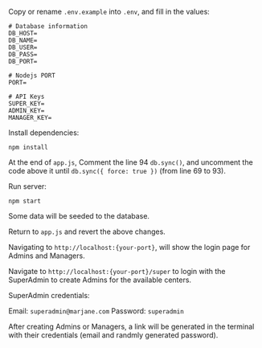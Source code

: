 Copy or rename `.env.example` into `.env`, and fill in the values:

```
# Database information
DB_HOST=
DB_NAME=
DB_USER=
DB_PASS=
DB_PORT=

# Nodejs PORT
PORT=

# API Keys
SUPER_KEY=
ADMIN_KEY=
MANAGER_KEY=
```

Install dependencies:

`npm install`

At the end of `app.js`, Comment the line 94 `db.sync()`, and uncomment the code above it until `db.sync({ force: true })` (from line 69 to 93).

Run server:

`npm start`

Some data will be seeded to the database.

Return to `app.js` and revert the above changes.

Navigating to `http://localhost:{your-port}`, will show the login page for Admins and Managers.

Navigate to `http://localhost:{your-port}/super` to login with the SuperAdmin to create Admins for the available centers.

SuperAdmin credentials:

Email: `superadmin@marjane.com`
Password: `superadmin`

After creating Admins or Managers, a link will be generated in the terminal with their credentials (email and randmly generated password).